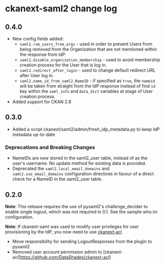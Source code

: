 # ckanext-saml2 change log

## 0.4.0

* New config fields added:
	* `saml2.rvm_users_from_orgs` - used in order to prevent Users from being removed from the Organization that are not mentioned within the response from IdP.
	* `saml2.disable_organization_membership` - used to avoid membership creation process for the User that is log in.
	* `saml2.redirect_after_login` - used to change default redirect URL after User log in.
	* `saml2.name_id_from_saml2_NameID` - if specified as `true`, the `nameid` will be taken from straight from the IdP response instead of find `id` key within the `saml_info` and `data_dict` variables at stage of User creation process.
* Added support for CKAN 2.8

## 0.3.0

* Added a script ckanext/saml2/admin/fresh_idp_metadata.py to keep IdP
  metadata up-to-date

### Deprecations and Breaking Changes

* NameIDs are now stored in the saml2_user table, instead of as the
  user's username. No update method for existing data is provided.
* Deprecated the `saml2.local_email_domains` and
  `saml2.sso_email_domains` configuration directives in favour of a
  direct check for a NameID in the saml2_user table.


## 0.2.0

**Note**: This release requires the use of pysaml2's challenge_decider to enable single logout, which was not required in 0.1. See the sample who.ini configuration.

**Note**: If ckanext-saml was used to modify user privileges for user provisioning by the IdP, you now need to use [ckanext-acl](https://github.com/DataShades/ckanext-acl)

* Move responsibility for sending LogoutResponses from the plugin to pysaml2
* Removed user account permission admin to [ckanext-acl|https://github.com/DataShades/ckanext-acl]